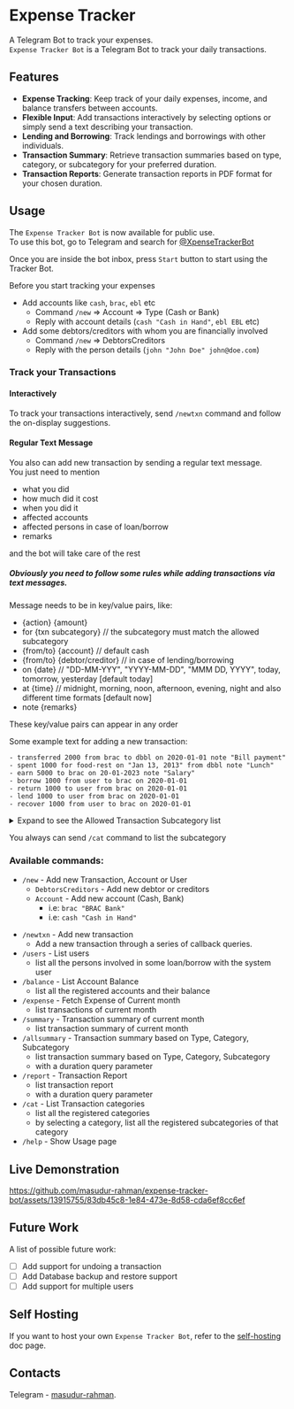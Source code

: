 # Expense Tracker

A Telegram Bot to track your expenses.  
`Expense Tracker Bot` is a Telegram Bot to track your daily transactions.

## Features

- **Expense Tracking**: Keep track of your daily expenses, income, and balance transfers between accounts.
- **Flexible Input**: Add transactions interactively by selecting options or simply send a text describing your transaction.
- **Lending and Borrowing**: Track lendings and borrowings with other individuals.
- **Transaction Summary**: Retrieve transaction summaries based on type, category, or subcategory for your preferred duration.
- **Transaction Reports**: Generate transaction reports in PDF format for your chosen duration.

## Usage
The `Expense Tracker Bot` is now available for public use.  
To use this bot, go to Telegram and search for [@XpenseTrackerBot](https://t.me/XpenseTrackerBot)

Once you are inside the bot inbox,  press `Start` button to start using the Tracker Bot.

Before you start tracking your expenses
- Add accounts like `cash`, `brac`, `ebl` etc
  - Command `/new` => Account => Type (Cash or Bank)
  - Reply with account details (`cash "Cash in Hand"`, `ebl EBL` etc)
- Add some debtors/creditors with whom you are financially involved
  - Command `/new` => DebtorsCreditors
  - Reply with the person details (`john "John Doe" john@doe.com`)

### Track your Transactions

#### Interactively
To track your transactions interactively, send `/newtxn` command and follow the on-display suggestions.

#### Regular Text Message
You also can add new transaction by sending a regular text message.  
You just need to mention
- what you did
- how much did it cost
- when you did it
- affected accounts
- affected persons in case of loan/borrow
- remarks

and the bot will take care of the rest

##### Obviously you need to follow some rules while adding transactions via text messages.

Message needs to be in key/value pairs, like:
- {action} {amount}
- for {txn subcategory} // the subcategory must match the allowed subcategory
- {from/to} {account} // default cash
- {from/to} {debtor/creditor} // in case of lending/borrowing
- on {date} // "DD-MM-YYY", "YYYY-MM-DD", "MMM DD, YYYY", today, tomorrow, yesterday [default today]
- at {time} // midnight, morning, noon, afternoon, evening, night and also different time formats [default now] 
- note {remarks}

These key/value pairs can appear in any order


Some example text for adding a new transaction:
```
- transferred 2000 from brac to dbbl on 2020-01-01 note "Bill payment"
- spent 1000 for food-rest on "Jan 13, 2013" from dbbl note "Lunch"
- earn 5000 to brac on 20-01-2023 note "Salary"
- borrow 1000 from user to brac on 2020-01-01
- return 1000 to user from brac on 2020-01-01
- lend 1000 to user from brac on 2020-01-01
- recover 1000 from user to brac on 2020-01-01
```

<details>
<summary>Expand to see the Allowed Transaction Subcategory list</summary>

```
Food (food):
- Restaurants (food-rest)
- Groceries (food-groc)
- Takeout (food-take)
- Snacks (food-snack)
- Fruits (food-fruit)
- Beverages (food-bev)

Housing (house):
- Rent (house-rent)
- Utilities (house-util)
- Furniture (house-furn)
- Electronics (house-elec)
- Real State (house-real)

Entertainment (ent):
- Movies (ent-movie)
- Subscription (ent-sub)
- Recreation (ent-rec)
- Books (ent-books)

Personal Care (pc):
- Salon (pc-salon)
- Toiletries (pc-toilet)
- Gym (pc-gym)
- Clothing (pc-cloth)
- Health (pc-health)
- Medicine (pc-med)

Travel (trv):
- Accommodation (trv-accom)
- Dining (trv-dine)
- Sightseeing (trv-sight)
- Transportation (trv-trans)
- Gifts (trv-gift)

Financial (fin):
- Salary (fin-sal)
- Deposit (fin-deposit)
- Withdraw (fin-with)
- DPS (fin-dps)
- Credit Card Payment (fin-ccpay)
- Bank Transfer (fin-bank)
- Loan (fin-loan)
- Loan Recovery (fin-recover)
- Borrow (fin-borrow)
- Borrow Return (fin-return)
- Tax (fin-tax)
- Charges (fin-charge)
- Mobile Recharge (fin-flexi)

Miscellaneous (misc):
- Initial Amount (misc-init)
- Giveaway (misc-give)
- Miscellaneous (misc-misc)
```

</details>

You always can send `/cat` command to list the subcategory

### Available commands:
- `/new` - Add new Transaction, Account or User
  - `DebtorsCreditors` - Add new debtor or creditors
  - `Account` - Add new account (Cash, Bank)
    - i.e: `brac "BRAC Bank"`
    - i.e: `cash "Cash in Hand"`

[//]: # (  - `txn` - Add new transaction)
[//]: # (    - through some flags)
[//]: # (    - i.e: `<amount> -t=<type> -s=<subcat> -f=<src> -d=<dst> -u=<user> -r=<remarks>`)

- `/newtxn` - Add new transaction
  - Add a new transaction through a series of callback queries.
- `/users` - List users
  - list all the persons involved in some loan/borrow with the system user
- `/balance` - List Account Balance
  - list all the registered accounts and their balance
- `/expense` - Fetch Expense of Current month
  - list transactions of current month
- `/summary` - Transaction summary of current month
  - list transaction summary of current month
- `/allsummary` - Transaction summary based on Type, Category, Subcategory
  - list transaction summary based on Type, Category, Subcategory
  - with a duration query parameter
- `/report` - Transaction Report
  - list transaction report
  - with a duration query parameter
- `/cat` - List Transaction categories
  - list all the registered categories
  - by selecting a category, list all the registered subcategories of that category
- `/help` - Show Usage page


## Live Demonstration

https://github.com/masudur-rahman/expense-tracker-bot/assets/13915755/83db45c8-1e84-473e-8d58-cda6ef8cc6ef

## Future Work

A list of possible future work:
- [ ] Add support for undoing a transaction
- [ ] Add Database backup and restore support
- [ ] Add support for multiple users

## Self Hosting

If you want to host your own `Expense Tracker Bot`, refer to the [self-hosting](./docs-selfhost) doc page.

## Contacts

Telegram - [masudur-rahman](https://t.me/masudur_rahman).

